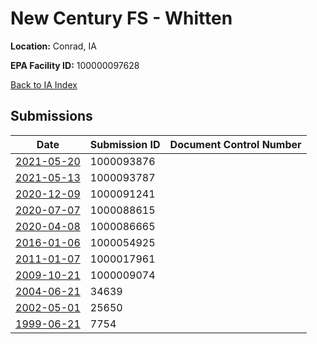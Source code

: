 # New Century FS - Whitten

**Location:** Conrad, IA

**EPA Facility ID:** 100000097628

[Back to IA Index](../../index.md)

## Submissions

| Date | Submission ID | Document Control Number |
|------|--------------|-------------------------|
| [2021-05-20](submissions/1000093876.md) | 1000093876 |  |
| [2021-05-13](submissions/1000093787.md) | 1000093787 |  |
| [2020-12-09](submissions/1000091241.md) | 1000091241 |  |
| [2020-07-07](submissions/1000088615.md) | 1000088615 |  |
| [2020-04-08](submissions/1000086665.md) | 1000086665 |  |
| [2016-01-06](submissions/1000054925.md) | 1000054925 |  |
| [2011-01-07](submissions/1000017961.md) | 1000017961 |  |
| [2009-10-21](submissions/1000009074.md) | 1000009074 |  |
| [2004-06-21](submissions/34639.md) | 34639 |  |
| [2002-05-01](submissions/25650.md) | 25650 |  |
| [1999-06-21](submissions/7754.md) | 7754 |  |

